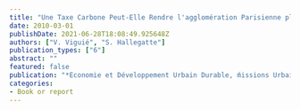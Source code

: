 ```yaml
---
title: "Une Taxe Carbone Peut-Elle Rendre l'agglomération Parisienne plus Dense?"
date: 2010-03-01
publishDate: 2021-06-28T18:08:49.925648Z
authors: ["V. Viguié", "S. Hallegatte"]
publication_types: ["6"]
abstract: ""
featured: false
publication: "*Economie et Développement Urbain Durable, ḿissions Urbaines : Inventaires et Politiques Publiques*"
categories:
- Book or report
---
```


